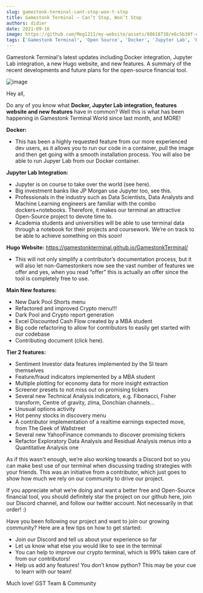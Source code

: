 ```yaml
---
slug: gamestonk-terminal-cant-stop-won-t-stop
title: Gamestonk Terminal — Can’t Stop, Won’t Stop
authors: didier
date: 2021-09-16
image: https://github.com/Meg1211/my-website/assets/88618738/e6c5b30f-e2d9-4aed-bf13-e62f6021caf1
tags: ['Gamestonk Terminal', 'Open Source', 'Docker', 'Jupyter Lab', 'Hugo Website', 'Python', 'Finance', 'Trading']
---
```


Gamestonk Terminal's latest updates including Docker integration, Jupyter Lab integration, a new Hugo website, and new features. A summary of the recent developments and future plans for the open-source financial tool.

<!-- truncate -->

![image](https://github.com/Meg1211/my-website/assets/88618738/e6c5b30f-e2d9-4aed-bf13-e62f6021caf1)

Hey all,

Do any of you know what **Docker, Jupyter Lab integration, features website and new features** have in common? Well this is what has been happening in Gamestonk Terminal World since last month, and MORE!

**Docker:**
- This has been a highly requested feature from our more experienced dev users, as it allows you to run our code in a container, pull the image and then get going with a smooth installation process. You will also be able to run Jupyer Lab from our Docker container.

**Jupyter Lab Integration:**
- Jupyter is on course to take over the world (see here).
- Big investment banks like JP Morgan use Jupyter too, see this.
- Professionals in the industry such as Data Scientists, Data Analysts and Machine Learning engineers are familiar with the combo dockers+notebooks. Therefore, it makes our terminal an attractive Open-Source project to devote time to.
- Academia students and universities will be able to use terminal data through a notebook for their projects and coursework. We’re on track to be able to achieve something on this soon!

**Hugo Website:** https://gamestonkterminal.github.io/GamestonkTerminal/
- This will not only simplify a contributor’s documentation process, but it will also let non-Gamestonkers now see the vast number of features we offer and yes, when you read “offer” this is actually an offer since the tool is completely free to use.

**Main New features:**
- New Dark Pool Shorts menu
- Refactored and improved Crypto menu!!!
- Dark Pool and Crypto report generation
- Excel Discounted Cash Flow created by a MBA student
- Big code refactoring to allow for contributors to easily get started with our codebase
- Contributing document (click here).

**Tier 2 features:**
- Sentiment Investor data features implemented by the SI team themselves
- Feature/fraud indicators implemented by a MBA student
- Multiple plotting for economy data for more insight extraction
- Screener presets to not miss out on promising tickers
- Several new Technical Analysis indicators, e.g. Fibonacci, Fisher transform, Centre of gravity, zlma, Donchian channels…
- Unusual options activity
- Hot penny stocks in discovery menu
- A contributor implementation of a realtime earnings expected move, from The Geek of Wallstreet
- Several new YahooFinance commands to discover promising tickers
- Refactor Exploratory Data Analysis and Residual Analysis menus into a Quantitative Analysis one

As if this wasn’t enough, we’re also working towards a Discord bot so you can make best use of our terminal when discussing trading strategies with your friends. This was an initiative from a contributor, which just goes to show how much we rely on our community to drive our project.

If you appreciate what we’re doing and want a better free and Open-Source financial tool, you should definitely star the project on our github here, join our Discord channel, and follow our twitter account. Not necessarily in that order! :)

Have you been following our project and want to join our growing community? Here are a few tips on how to get started:
- Join our Discord and tell us about your experience so far
- Let us know what else you would like to see in the terminal
- You can help to improve our crypto terminal, which is 99% taken care of from our contributors!
- Help us add any features! You don’t know python? This may be your cue to learn with our team!

Much love!
GST Team & Community
